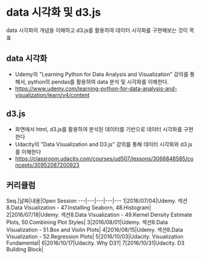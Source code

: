 # data 시각화 및 d3.js
data 시각화의 개념을 이해하고 d3.js를 활용하여 데이터 시각화를 구현해보는 것이 목표

## data 시각화
* Udemy의  "Learning Python for Data Analysis and Visualization" 강의를 통해서,
python의 pendas를 활용하여 data 분석 및 시각화를 이해한다.
* https://www.udemy.com/learning-python-for-data-analysis-and-visualization/learn/v4/content

## d3.js
* 화면에서 html, d3.js를 활용하여 분석된 데이터를 기반으로 데이터 시각화를 구현한다
* Udacity의 "Data Visualization and D3.js" 강의를 통해 데이터 시각화와 d3.js를 이해한다
* https://classroom.udacity.com/courses/ud507/lessons/3068848585/concepts/30952087200923

## 커리큘럼
Seq.|날짜|내용|Open Session
---|---|---|---|---
1|2016/07/04|Udemy. 섹션8.Data Visualization - 47.Installing Seaborn, 48.Histogram|
2|2016/07/18|Udemy. 섹션8.Data Visualization - 49.Kernel Density Estimate Plots, 50.Combining Plot Styles|
3|2016/08/01|Udemy. 섹션8.Data Visualization - 51.Box and Violin Plots|
4|2016/08/15|Udemy. 섹션8.Data Visualization - 52.Regression Plots|
5|2016/10/03|Udacity. Visualization Fundamental|
6|2016/10/17|Udacity. Why D3?|
7|2016/10/31|Udacity. D3 Building Block|
